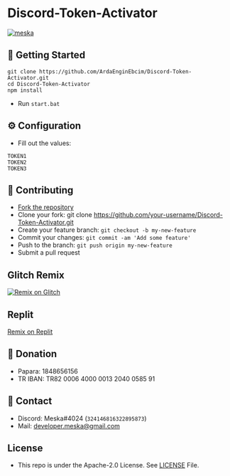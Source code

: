 # Discord-Token-Activator
[![meska](https://github-readme-stats.vercel.app/api/pin/?username=ArdaEnginEbcim&repo=Discord-Token-Activator&theme=dark)](https://github.com/ArdaEnginEbcim/Discord-Token-Activator)

## 🚀 Getting Started
```
git clone https://github.com/ArdaEnginEbcim/Discord-Token-Activator.git
cd Discord-Token-Activator
npm install
```
- Run `start.bat`

## ⚙️ Configuration
- Fill out the values:
```env
TOKEN1
TOKEN2
TOKEN3
```


## 🤝 Contributing
- [Fork the repository](https://github.com/ArdaEnginEbcim/Discord-Token-Activator/fork)
- Clone your fork: git clone https://github.com/your-username/Discord-Token-Activator.git
- Create your feature branch: `git checkout -b my-new-feature`
- Commit your changes: `git commit -am 'Add some feature'`
- Push to the branch: `git push origin my-new-feature`
- Submit a pull request

## Glitch Remix
[![Remix on Glitch](https://cdn.glitch.com/2703baf2-b643-4da7-ab91-7ee2a2d00b5b%2Fremix-button.svg)](https://glitch.com/edit/#!/import/github/ArdaEnginEbcim/Discord-Token-Activator)

## Replit
[Remix on Replit](https://repl.it/github/ArdaEnginEbcim/Discord-Token-Activator)

## 💸 Donation 
- Papara: 1848656156
- TR IBAN: TR82 0006 4000 0013 2040 0585 91

## 📝 Contact 
- Discord: Meska#4024 (`324146816322895873`)
- Mail: developer.meska@gmail.com

## License

- This repo is under the Apache-2.0 License.
See [LICENSE](https://github.com/ArdaEnginEbcim/Discord-Token-Activator/blob/master/LICENSE) File.
